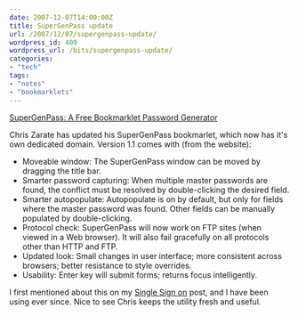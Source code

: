 ```yaml
---
date: 2007-12-07T14:00:00Z
title: SuperGenPass update
url: /2007/12/07/supergenpass-update/
wordpress_id: 409
wordpress_url: /bits/supergenpass-update/
categories:
- "tech"
tags:
- "notes"
- "bookmarklets"
---
```


<a href="http://supergenpass.com/">SuperGenPass: A Free Bookmarklet Password Generator</a>

Chris Zarate has updated his SuperGenPass bookmarlet, which now has it's own dedicated domain. Version 1.1 comes with (from the website):
<ul>
	<li>Moveable window: The SuperGenPass window can be moved by dragging the title bar.</li>
	<li>Smarter password capturing: When multiple master passwords are found, the conflict must be resolved by double-clicking the desired field.</li>
    <li>Smarter autopopulate: Autopopulate is on by default, but only for fields where the master password was found. Other fields can be manually populated by double-clicking.</li>
	<li>Protocol check: SuperGenPass will now work on FTP sites (when viewed in a Web browser). It will also fail gracefully on all protocols other than HTTP and FTP.</li>
	<li>Updated look: Small changes in user interface; more consistent across browsers; better resistance to style overrides.</li>
	<li>Usability: Enter key will submit forms; returns focus intelligently.</li>
</ul>

I first mentioned about this on my <a href="/2005/05/29/single-sign-on/" title="Single Sign on"> Single Sign on</a> post, and I have been using ever since. Nice to see Chris keeps the utility fresh and useful.
